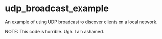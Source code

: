 udp_broadcast_example
=====================

An example of using UDP broadcast to discover clients on a local network.

NOTE: This code is horrible. Ugh. I am ashamed.
